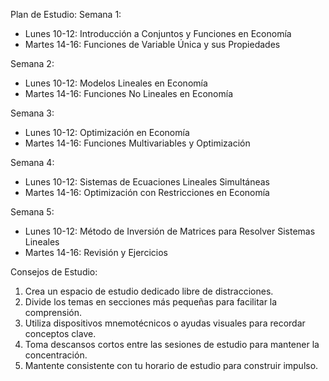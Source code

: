Plan de Estudio:
Semana 1:
- Lunes 10-12: Introducción a Conjuntos y Funciones en Economía
- Martes 14-16: Funciones de Variable Única y sus Propiedades

Semana 2:
- Lunes 10-12: Modelos Lineales en Economía
- Martes 14-16: Funciones No Lineales en Economía

Semana 3:
- Lunes 10-12: Optimización en Economía
- Martes 14-16: Funciones Multivariables y Optimización

Semana 4:
- Lunes 10-12: Sistemas de Ecuaciones Lineales Simultáneas
- Martes 14-16: Optimización con Restricciones en Economía

Semana 5:
- Lunes 10-12: Método de Inversión de Matrices para Resolver Sistemas Lineales
- Martes 14-16: Revisión y Ejercicios

Consejos de Estudio:
1. Crea un espacio de estudio dedicado libre de distracciones.
2. Divide los temas en secciones más pequeñas para facilitar la comprensión.
3. Utiliza dispositivos mnemotécnicos o ayudas visuales para recordar conceptos clave.
4. Toma descansos cortos entre las sesiones de estudio para mantener la concentración.
5. Mantente consistente con tu horario de estudio para construir impulso.